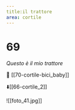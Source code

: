 ```yaml
---
title:il trattore
area: cortile
---
```

# 69
_Questo è il mio trattore_

👀 [[70-cortile-bici_baby]]

⬇️[[66-cortile_2]]

![[foto_41.jpg]]